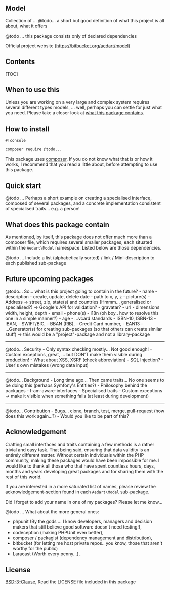 ## Model ##

Collection of ... @todo... a short but good definition of what this project is all about, what it offers

@todo ... this package consists only of declared dependencies

Official project website (https://bitbucket.org/aedart/model)

## Contents ##

[TOC]

## When to use this ##

Unless you are working on a very large and complex system requires several different types models, ... well, perhaps you can settle for just what you need. Please take a closer look at [what this package contains](https://bitbucket.org/aedart/model/overview#markdown-header-what-does-this-package-contain).

## How to install ##

```
#!console

composer require @todo... 
```

This package uses [composer](https://getcomposer.org/). If you do not know what that is or how it works, I recommend that you read a little about, before attempting to use this package.

## Quick start ##

@todo ... Perhaps a short example on creating a specialised interface, composed of several packages, and a concrete implementation consistent of specialised traits... e.g. a person!

## What does this package contain ##

As mentioned, by itself, this package does not offer much more than a composer file, which requires several smaller packages, each situated within the `Aedart\Model` namespace. Listed below are those dependencies.

@todo ... Include a list (alphabetically sorted) / link / Mini-description to each published sub-package 

## Future upcoming packages ##

@todo... So... what is this project going to contain in the future?
    - name
    - description
    - create, update, delete date
    - path to x, y, z
    - picture(s)
    - Address -> street, zip, state(s) and countries (Hmmm... generalised or specialised?) -> Google's API for validation? 
    - gravatar?
    - url
    - dimensions width, height, depth
    - email
    - phone(s)
    - i18n (oh boy.. how to resolve this one in a simple manner?)
    - age
    - ...vcard standards
    - ISBN-10, ISBN-13
    - IBAN,
    - SWIFT/BIC,
    - BBAN (RIB),
    - Credit Card number,
    - EAN13
    - ...Generator(s) for creating sub-packages (so that others can create similar stuff) -> this would be a "project"-package and not a library-package
    
-------------------------------------------

@todo... Security
    - Only syntax checking mostly... Not good enough!
    - Custom exceptions, great, ... but DON'T make them visible during production!
    - What about XSS, XSRF (check abbreviation)
    - SQL Injection?
    - User's own mistakes (wrong data input)
    
-------------------------------------------

@todo... Background
    - Long time ago... Then came traits... No one seems to be doing this (perhaps Symfony's Entities?)
    - Philosophy behind the packages
    - I-am-aware-interfaces
    - Specialised traits
    - Custom exceptions -> make it visible when something fails (at least during development)

-------------------------------------------

@todo... Contribution
    - Bugs... clone, branch, test, merge, pull-request (how does this work again...?) 
    - Would you like to be part of this?
     
## Acknowledgement ##

Crafting small interfaces and traits containing a few methods is a rather trivial and easy task. That being said, ensuring that data validity is an entirely different matter. Without certain individuals within the PHP community, making these packages would have been impossible for me. I would like to thank all those who that have spent countless hours, days, months and years developing great packages and for sharing them with the rest of this world.

If you are interested in a more saturated list of names, please review the acknowledgement-section found in each `Aedart\Model` sub-package.

Did I forget to add your name in one of my packages? Please let me know...

@todo ... What about the more general ones:
- phpunit (By the gods ... I know developers, managers and decision makers that still believe good software doesn't need testing!),
- codeception (making PHPUnit even better),
- composer / packagist (dependency management and distribution),
- bitbucket (for letting me host private repos.. you know, those that aren't worthy for the public)
- Laracast (Worth every penny...),

## License ##

[BSD-3-Clause](http://spdx.org/licenses/BSD-3-Clause), Read the LICENSE file included in this package